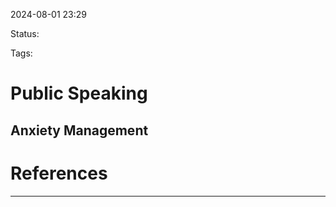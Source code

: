  
2024-08-01 23:29


Status: 

Tags:

# Public Speaking

**Anxiety Management**
- 


# References
---


	